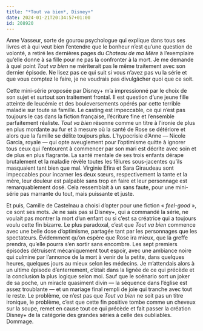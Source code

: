 ```yaml
---
title: "*Tout va bien*, Disney+"
date: 2024-01-21T20:34:57+01:00
id: 208920
---
```


Anne Vasseur, sorte de gourou psychologue qui explique dans tous ses livres et à qui veut bien l’entendre que le bonheur n’est qu’une question de volonté, a retiré les dernières pages du *Chateau de ma Mère* à l’exemplaire qu’elle donne à sa fille pour ne pas la confronter à la mort. Je me demande à quel point *Tout va bien* ne mériterait pas le même traitement avec son dernier épisode. Ne lisez pas ce qui suit si vous n’avez pas vu la série et que vous comptez le faire, je ne voudrais pas divulgâcher quoi que ce soit.

Cette mini-série proposée par Disney+ m’a impressionné par le choix de son sujet et surtout son traitement frontal. Il est question d’une jeune fille atteinte de leucémie et des bouleversements opérés par cette terrible maladie sur toute sa famille. Le casting est impeccable, ce qui n’est pas toujours le cas dans la fiction française, l’écriture fine et l’ensemble parfaitement réaliste. *Tout va bien* résonne comme un titre à l’ironie de plus en plus mordante au fur et à mesure où la santé de Rose se détériore et alors que la famille se délite toujours plus. L’hypocrisie d’Anne — Nicole Garcia, royale — qui opte aveuglement pour l’optimisme quitte à ignorer tous ceux qui l’entourent à commencer par son mari est décrite avec soin et de plus en plus flagrante. La santé mentale de ses trois enfants dérape brutalement et la maladie révèle toutes les fêlures sous-jacentes qu’ils masquaient tant bien que mal. Virginie Efira et Sara Giraudeau sont impeccables pour incarner les deux sœurs, respectivement la tante et la mère, leur douleur est palpable sans trop en faire et leur personnage est remarquablement dosé. Cela ressemblait à un sans faute, pour une mini-série pas marrante du tout, mais puissante et juste.

Et puis, Camille de Castelnau a choisi d’opter pour une fiction « *feel-good* », ce sont ses mots. Je ne sais pas si Disney+, qui a commandé la série, ne voulait pas montrer la mort d’un enfant ou si c’est sa créatrice qui a toujours voulu cette fin bizarre. Le plus paradoxal, c’est que *Tout va bien* commence avec une belle dose d’optimisme, partagée tant par les personnages que les spectateurs. Évidemment qu’on espère que Rose ira mieux, que la greffe prendra, qu’elle pourra s’en sortir sans encombre. Les sept premiers épisodes détruisent mécaniquement tout espoir, avec une ambiance noire qui culmine par l’annonce de la mort à venir de la petite, dans quelques heures, quelques jours au mieux selon les médecins. Je m’attendais alors à un ultime épisode d’enterrement, c’était dans la lignée de ce qui précède et la conclusion la plus logique selon moi. Sauf que le scénario sort un joker de sa poche, un miracle quasiment divin — la séquence dans l’église est assez troublante — et un mariage final rempli de joie qui tranche avec tout le reste. Le problème, ce n’est pas que *Tout va bien* ne soit pas un titre ironique, le problème, c’est que cette fin positive tombe comme un cheveux sur la soupe, remet en cause tout ce qui précède et fait passer la création Disney+ de la catégorie des grandes séries à celle des oubliables. Dommage. 